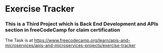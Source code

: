 # Exercise Tracker

<h3>This is a Third Project which is Back End Development and APIs section in freeCodeCamp for claim certification</h3>

The Task is at https://www.freecodecamp.org/learn/apis-and-microservices/apis-and-microservices-projects/exercise-tracker
